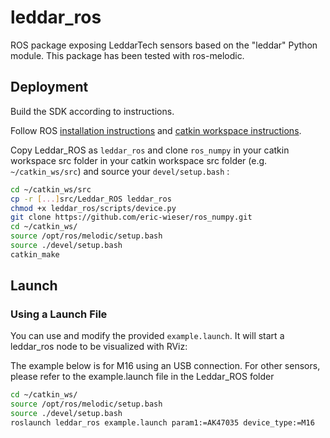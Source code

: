 # leddar_ros

ROS package exposing LeddarTech sensors based on the "leddar" Python module. This package has been tested with ros-melodic.

## Deployment

Build the SDK according to instructions.

Follow ROS [installation instructions](http://wiki.ros.org/Installation/Ubuntu) and [catkin workspace instructions](http://wiki.ros.org/catkin/Tutorials/create_a_workspace).

Copy Leddar_ROS as ```leddar_ros``` and clone ```ros_numpy``` in your catkin workspace src folder in your catkin workspace src folder (e.g. ```~/catkin_ws/src```) and source your ```devel/setup.bash``` :

``` bash
cd ~/catkin_ws/src
cp -r [...]src/Leddar_ROS leddar_ros
chmod +x leddar_ros/scripts/device.py
git clone https://github.com/eric-wieser/ros_numpy.git
cd ~/catkin_ws/
source /opt/ros/melodic/setup.bash
source ./devel/setup.bash
catkin_make
```

## Launch

### Using a Launch File

You can use and modify the provided `example.launch`. It will start a leddar_ros node to be visualized with RViz:

The example below is for M16 using an USB connection. For other sensors, please refer to the example.launch file in the Leddar_ROS folder

```bash
cd ~/catkin_ws/
source /opt/ros/melodic/setup.bash
source ./devel/setup.bash
roslaunch leddar_ros example.launch param1:=AK47035 device_type:=M16
```
